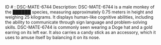 ID # : DSC-MATE-6744
Description: DSC-MATE-6744 is a male monkey of the ██████ species, measuring approximately 0.75 meters in height and weighing 25 kilograms. It displays human-like cognitive abilities, including the ability to communicate through sign language and problem-solving skills. DSC-MATE-6744 is commonly seen wearing a Doge hat and a gold earring on its left ear. It also carries a candy stick as an accessory, which it uses to amuse itself by balancing it on its nose.